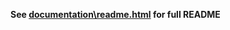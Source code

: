 **See [documentation\readme.html](https://spellholdstudios.github.io/BG2_Improved_GUI/bg2improvedgui/documentation/readme.html) for full README**